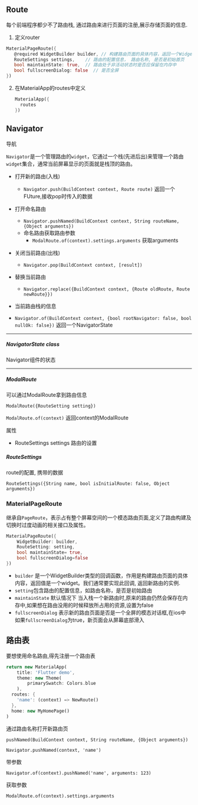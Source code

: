 ## Route

每个前端程序都少不了路由栈, 通过路由来进行页面的注册,展示存储页面的信息.

1. 定义router

```dart
MaterialPageRoute({
   @required WidgetBuilder builder, // 构建路由页面的具体内容，返回一个Widget
   RouteSettings settings,    // 路由的配置信息， 路由名称, 是否是初始首页
   bool maintainState: true,  // 路由处于非活动状态时是否应保留在内存中
   bool fullscreenDialog: false  // 是否全屏
})
```

2. 在MaterialApp的routes中定义

   ```dart
   MaterialApp({
     routes
   })
   ```

## Navigator

导航

`Navigator`是一个管理路由的`widget`，它通过一个栈(先进后出)来管理一个路由`widget`集合，通常当前屏幕显示的页面就是栈顶的路由。

+ 打开新的路由(入栈)    
  +  `Navigator.push(BuildContext context, Route route)` 返回一个FUture,接收pop时传入的数据

+ 打开命名路由     
  + `Navigator.pushNamed(BuildContext context, String routeName, {Object arguments})`
  + 命名路由获取路由参数
    + `ModalRoute.of(context).settings.arguments` 获取arguments

+ 关闭当前路由(出栈)        
  + `Navigator.pop(BuildContext context, [result])`

+ 替换当前路由
  + `Navigator.replace({BuildContext context, {Route oldRoute, Route newRoute}})`
+  当前路由栈的信息
  + `Navigator.of(BuildContext context, {bool rootNavigator: false, bool nullOk: false})` 返回一个NavigatorState

---

##### NavigatorState class

Navigator组件的状态

---

##### ModalRoute

可以通过ModalRoute拿到路由信息

`ModalRoute({RouteSetting setting})`

`ModalRoute.of(context)` 返回context的ModalRoute

属性

+ RouteSettings settings  路由的设置

##### RouteSettings

route的配置, 携带的数据

`RouteSettings({String name, bool isInitialRoute: false, Object arguments})`



### MaterialPageRoute

继承自`PageRoute`，表示占有整个屏幕空间的一个模态路由页面,定义了路由构建及切换时过度动画的相关接口及属性。

```dart
MaterialPageRoute({
    WidgetBuilder: builder,
    RouteSetting: setting,
    bool maintainState= true,
    bool fullscreenDialog=false
})
```

- `builder` 是一个WidgetBuilder类型的回调函数，作用是构建路由页面的具体内容，返回值是一个widget。我们通常要实现此回调, 返回新路由的实例.
- `setting`包含路由的配置信息，如路由名称，是否是初始路由
- `maintainState` 默认情况下 当入栈一个新路由时,原来的路由仍然会保存在内存中,如果想在路由没用的时候释放所占用的资源,设置为false
- `fullscreenDialog` 表示新的路由页面是否是一个全屏的模态对话框,在ios中 如果`fullscreenDialog`为true，新页面会从屏幕底部滑入

## 路由表

要想使用命名路由,得先注册一个路由表

```dart
return new MaterialApp(
	title: 'Flutter demo',
	theme: new Theme(
		primarySwatch: Colors.blue
	),		
  routes: {
    'name': (context) => NewRoute()
  },
  home: new MyHomePage()
)
```

通过路由名称打开新路由页

`pushNamed(BuildContext context, String routeName, {Object arguments})`

`Navigator.pushNamed(context, 'name')`

带参数

`Navigator.of(context).pushNamed('name', arguments: 123)`

获取参数

`ModalRoute.of(context).settings.arguments`

